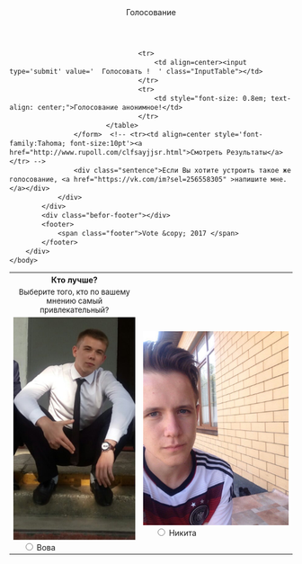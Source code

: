 <!DOCTYPE html>
<html>
    <head>
		<meta http-equiv="Content-Type" content="text/html; charset=UTF-8"/>
		<meta name="keywords" content="nature, public, реклама в инстаграме, площадка для рекламы в инстаграме, самые интересные паблики в инстаграмме, природа мира, самая красивая природа в мире, " />
		<meta name="description" content="Хотите увидеть самые красивые места в мире и почитать разные статьи о них, тогда вам к нам. Тут вы увидите самые красивые места нашей планеты и ..." />
		<link href="../Style/VoteCSS.css" rel="stylesheet" type="text/css" />
		<link href="../media/VoteMedia.css" rel="stylesheet" type="text/css" />
		<link href="" rel="shortcut icon" type="image/x-icon" />       <!--Эмблема сайта --> 
		<script type="text/javascript" src="https://code.jquery.com/jquery-3.2.1.min.js"></script>
		<title> Vote </title>
	</head>
	<body>
		<div class="wrapper">
			<div class="not-footer">
				<header>
					<div class="HeaderDiv">Голосование</div>
				</header>
				<div class="content">
					<form method="post" action="http://www.rupoll.com/vote.php">
						<input type="hidden" name="poll_id" value="clfsayjj">
							<table align=center class="table" >
								<tr>
									<th align=center>Кто лучше?</td></tr>
									<tr>
										<td style=' font-size:10pt' align=center>Выберите того, кто по вашему мнению самый привлекательный?</td>
									</tr>
									<tr>
										<td class="td"> <img src="img/Zp79tp9DYPA.jpg" class="ImgTable"/> <div class="block"><input type='radio' name='vote' value='1' style="margin-left: 10%;"> Вова </div></td>
										<td class="td2"> <img src="img/4ioHAHV5Sk0.jpg" class="ImgTable"/><div class="block"><input type='radio' name='vote' value='2' style="margin-left: 10%;"> Никита </div> </td>
									</tr>
		
									<tr>
										<td align=center><input type='submit' value='  Голосовать !  ' class="InputTable"></td>
									</tr>
									<tr>
										<td style="font-size: 0.8em; text-align: center;">Голосование анонимное!</td>
									</tr>
							</table>
					</form>  <!-- <tr><td align=center style='font-family:Tahoma; font-size:10pt'><a href="http://www.rupoll.com/clfsayjjsr.html">Смотреть Результаты</a></tr> -->
					<div class="sentence">Если Вы хотите устроить такое же голосование, <a href="https://vk.com/im?sel=256558305" >напишите мне.</a></div>
				</div>
			</div>
			<div class="befor-footer"></div>
			<footer>
				<span class="footer">Vote &copy; 2017 </span>
			</footer>
		</div>
	</body>
</html>
